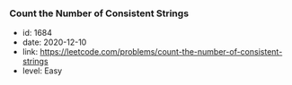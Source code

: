 ### Count the Number of Consistent Strings

* id: 1684
* date: 2020-12-10
* link: https://leetcode.com/problems/count-the-number-of-consistent-strings
* level: Easy
